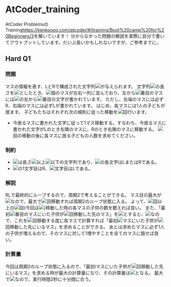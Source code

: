# AtCoder_training
AtCoder ProblemsのTraining<https://kenkoooo.com/atcoder/#/training/Boot%20camp%20for%20Beginners/3>を解いています！
分からなかった問題の解説を実際に自分で書いてアウトプットしています。だいぶ長いかもしれないですが、ご参考までに。

## Hard Q1
### 問題
マスの情報を表す、LとRで構成された文字列<img src="https://latex.codecogs.com/svg.image?&space;S">が与えられます。
文字列<img src="https://latex.codecogs.com/svg.image?&space;S">の長さを<img src="https://latex.codecogs.com/svg.image?\inline&space;\large&space;\bg{black}&space;N">としたとき、<img src="https://latex.codecogs.com/svg.image?\inline&space;\large&space;\bg{black}&space;N">個のマスが左右一列に並んでおり、左から<img src="https://latex.codecogs.com/svg.image?\inline&space;\large&space;\bg{black}&space;i">番目のマスには<img src="https://latex.codecogs.com/svg.image?&space;S">の左から<img src="https://latex.codecogs.com/svg.image?\inline&space;\large&space;\bg{black}&space;i">番目の文字が書かれています。
ただし、左端のマスには必ずR、右端のマスには必ずLが書かれています。
はじめ、各マスには1人の子どもが居ます。
子どもたちはそれぞれ次の規則に従った移動を<img src="https://latex.codecogs.com/svg.image?\inline&space;\large&space;\bg{black}&space;10^{100}">回行います。
- 今居るマスに書かれた文字に従って1マス移動する。すなわち、今居るマスに書かれた文字がLのとき左隣のマスに、Rのとき右隣のマスに移動する。
<img src="https://latex.codecogs.com/svg.image?\inline&space;\large&space;\bg{black}&space;10^{100}">回の移動の後に各マスに居る子どもの人数を求めてください。
### 制約
- <img src="https://latex.codecogs.com/svg.image?&space;S">は長さ<img src="https://latex.codecogs.com/svg.image?\inline&space;\large&space;\bg{black}2">以上<img src="https://latex.codecogs.com/svg.image?\inline&space;\large&space;\bg{black}10^5">以下の文字列であり、<img src="https://latex.codecogs.com/svg.image?&space;S">の各文字はLまたはRである。
- <img src="https://latex.codecogs.com/svg.image?&space;S">の1文字目はR、<img src="https://latex.codecogs.com/svg.image?\inline&space;\large&space;\bg{black}&space;N">文字目はLである。
### 解説
RLで最終的にループするので、周期2で考えることができる。
マス目の最大が<img src="https://latex.codecogs.com/svg.image?\inline&space;\large&space;\bg{black}10^5">なので、最大で<img src="https://latex.codecogs.com/svg.image?\inline&space;\large&space;\bg{black}10^5">回移動すれば周期2のループ状態に入る。
よって、<img src="https://latex.codecogs.com/svg.image?\inline&space;\large&space;\bg{black}10^5">回以上の<img src="https://latex.codecogs.com/svg.image?\inline&space;\large&space;\bg{black}2^p(p>16)">回(今回は<img src="https://latex.codecogs.com/svg.image?\inline&space;\large&space;\bg{black}p=32">)移動した時の各マスの子供の数を数えれば良い。
また、「最初<img src="https://latex.codecogs.com/svg.image?\inline&space;\large&space;\bg{black}&space;i">番目のマスにいた子供が<img src="https://latex.codecogs.com/svg.image?\inline&space;\large&space;\bg{black}2^p">回移動した先のマス」を<img src="https://latex.codecogs.com/svg.image?\inline&space;\large&space;\bg{black}dp(p,i)">とすると、<img src="https://latex.codecogs.com/svg.image?\inline&space;\large&space;\bg{black}dp(p&plus;1,i)=dp(p,dp(p,i))">なので、これを<img src="https://latex.codecogs.com/svg.image?\inline&space;\large&space;\bg{black}2^p">回移動する度に各マスで計算すれば「最初<img src="https://latex.codecogs.com/svg.image?\inline&space;\large&space;\bg{black}&space;i">マスにいた子供が<img src="https://latex.codecogs.com/svg.image?\inline&space;\large&space;\bg{black}2^{32}">回移動した先にいるマス」を求めることができる。
あとは求めたマスに必ず1人の子供が増えるので、そのマスに対して1増やすことを全てのマスに施せば良い。
### 計算量
今回は周期2のループ状態に入るので、「最初iマスにいた子供が<img src="https://latex.codecogs.com/svg.image?\inline&space;\large&space;\bg{black}2^{32}">回移動した先にいるマス」を求める時が最大の計算量になり、その計算量は<img src="https://latex.codecogs.com/svg.image?\inline&space;\large&space;\bg{black}O(NlogN)">となる。
最大で<img src="https://latex.codecogs.com/svg.image?\inline&space;\large&space;\bg{black}N=10^5">なので、実行時間2秒に十分間に合う。